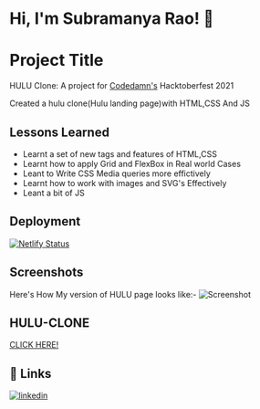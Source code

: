 
# Hi, I'm Subramanya Rao! 👋


# Project Title

HULU Clone: A project for [Codedamn's](https://codedamn.com/projects) Hacktoberfest 2021

Created a hulu clone(Hulu landing page)with HTML,CSS And JS
## Lessons Learned

- Learnt a set of new tags and features of HTML,CSS
- Learnt how to apply Grid and FlexBox in Real world Cases
- Leant to Write CSS Media queries more effictively
- Learnt how to work with images and SVG's Effectively
- Leant a bit of JS
   
    


## Deployment

[![Netlify Status](https://api.netlify.com/api/v1/badges/e013a546-dc3b-4a29-a1ef-4fc744c0e44f/deploy-status)](https://app.netlify.com/sites/hulu-clone-subramanya11/deploys)

## Screenshots
 
 Here's How My version of HULU page looks like:-
 ![Screenshot](screenshot.png)


## HULU-CLONE

[CLICK HERE!](https://hulu-clone-subramanya11.netlify.app/)
## 🔗 Links
[![linkedin](https://img.shields.io/badge/linkedin-0A66C2?style=for-the-badge&logo=linkedin&logoColor=white)](https://www.linkedin.com/in/subramanya-rao-67b935213/)


